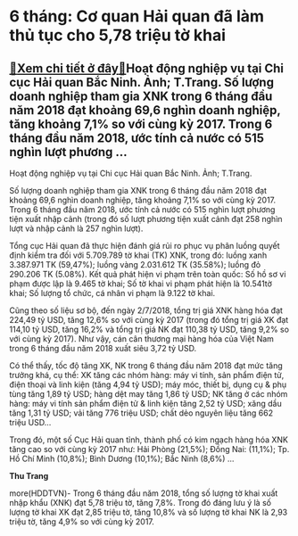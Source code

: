 6 tháng: Cơ quan Hải quan đã làm thủ tục cho 5,78 triệu tờ khai
===============================================================

[:gift:Xem chi tiết ở đây:gift:](https://hddtvn.com/6-thang-co-quan-hai-quan-da-lam-thu-tuc-cho-578-trieu-to-khai/)Hoạt động nghiệp vụ tại Chi cục Hải quan Bắc Ninh. Ảnh; T.Trang. Số lượng doanh nghiệp tham gia XNK trong 6 tháng đầu năm 2018 đạt khoảng 69,6 nghìn doanh nghiệp, tăng khoảng 7,1% so với cùng kỳ 2017. Trong 6 tháng đầu năm 2018, ước tính cả nước có 515 nghìn lượt phương …
--------------------------------------------------------------------------------------------------------------------------------------------------------------------------------------------------------------------------------------------------------------------------------







 






 Hoạt động nghiệp vụ tại Chi cục Hải quan Bắc Ninh. Ảnh; T.Trang. 


Số lượng doanh nghiệp tham gia XNK trong 6 tháng đầu năm 2018 đạt khoảng 69,6 nghìn doanh nghiệp, tăng khoảng 7,1% so với cùng kỳ 2017. Trong 6 tháng đầu năm 2018, ước tính cả nước có 515 nghìn lượt phương tiện xuất nhập cảnh (trong đó số lượt phương tiện xuất cảnh đạt 258 nghìn lượt và nhập cảnh là 257 nghìn lượt).


 Tổng cục Hải quan đã thực hiện đánh giá rủi ro phục vụ phân luồng quyết định kiểm tra đối với 5.709.789 tờ khai (TK) XNK, trong đó: luồng xanh 3.387.971 TK (59,47%); luồng vàng 2.031.612 TK (35.58%); luồng đỏ 290.206 TK (5.08%). Kết quả phát hiện vi phạm trên toàn quốc: Số hồ sơ vi phạm được lập là 9.465 tờ khai; Số tờ khai vi phạm phát hiện là 10.541tờ khai; Số lượng tổ chức, cá nhân vi phạm là 9.122 tờ khai.


 Cũng theo số liệu sơ bộ, đến ngày 2/7/2018, tổng trị giá XNK hàng hóa đạt 224,49 tỷ USD, tăng 12,6% so với cùng kỳ 2017 (trong đó tổng trị giá XK đạt 114,10 tỷ USD, tăng 16,2% và tổng trị giá NK đạt 110,38 tỷ USD, tăng 9,2% so với cùng kỳ 2017). Như vậy, cán cân thương mại hàng hóa của Việt Nam trong 6 tháng đầu năm 2018 xuất siêu 3,72 tỷ USD. 


 Có thể thấy, tốc độ tăng XK, NK trong 6 tháng đầu năm 2018 đạt mức tăng trưởng khá, cụ thể: XK tăng các nhóm hàng: máy vi tính, sản phẩm điện tử, điện thoại và linh kiện (tăng 4,94 tỷ USD); máy móc, thiết bị, dụng cụ & phụ tùng tăng 1,89 tỷ USD; hàng dệt may tăng 1,86 tỷ USD; NK tăng ở các nhóm hàng: máy vi tính sản phẩm điện tử & linh kiện tăng 2,52 tỷ USD; xăng dầu tăng 1,31 tỷ USD; vải tăng 776 triệu USD; chất dẻo nguyên liệu tăng 662 triệu USD… 


 Trong đó, một số Cục Hải quan tỉnh, thành phố có kim ngạch hàng hóa XNK tăng cao so với cùng kỳ 2017 như: Hải Phòng (21,5%); Đồng Nai: (11,1%); Tp. Hồ Chí Minh (10,8%); Bình Dương (10,1%); Bắc Ninh (8,6%) … 






**Thu Trang**



more(HDDTVN)- Trong 6 tháng đầu năm 2018, tổng số lượng tờ khai xuất nhập khẩu (XNK) đạt 5,78 triệu tờ, tăng 7,8%. Trong đó đáng lưu ý là số lượng tờ khai XK đạt 2,85 triệu tờ, tăng 10,8% và số lượng tờ khai NK là 2,93 triệu tờ, tăng 4,9% so với cùng kỳ 2017.


